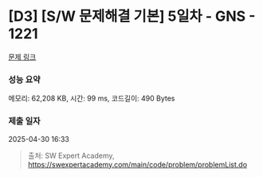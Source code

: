 # [D3] [S/W 문제해결 기본] 5일차 - GNS - 1221 

[문제 링크](https://swexpertacademy.com/main/code/problem/problemDetail.do?contestProbId=AV14jJh6ACYCFAYD) 

### 성능 요약

메모리: 62,208 KB, 시간: 99 ms, 코드길이: 490 Bytes

### 제출 일자

2025-04-30 16:33



> 출처: SW Expert Academy, https://swexpertacademy.com/main/code/problem/problemList.do